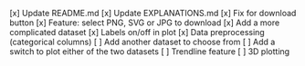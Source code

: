 [x] Update README.md
[x] Update EXPLANATIONS.md
[x] Fix for download button
[x] Feature: select PNG, SVG or JPG to download
[x] Add a more complicated dataset
[x] Labels on/off in plot
[x] Data preprocessing (categorical columns)
[ ] Add another dataset to choose from
[ ] Add a switch to plot either of the two datasets
[ ] Trendline feature
[ ] 3D plotting
